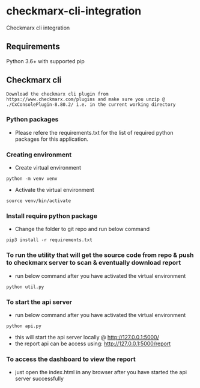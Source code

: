 # checkmarx-cli-integration
Checkmarx cli integration

## Requirements
 
 Python 3.6+ with supported pip

 ## Checkmarx cli

 ```
 Download the checkmarx cli plugin from https://www.checkmarx.com/plugins and make sure you unzip @ ./CxConsolePlugin-8.80.2/ i.e. in the current working directory

```


 ### Python packages
- Please refere the requirements.txt for the list of required python packages for this application.


 ### Creating environment
 - Create virtual environment
```
python -m venv venv
```

- Activate the virtual environment
```
source venv/bin/activate
```

### Install require python package
- Change the folder to git repo and run below command

 ```
 pip3 install -r requirements.txt
 ```

### To run the utility that will get the source code from repo & push to checkmarx server to scan & eventually download report
- run below command after you have activated the virtual environment
 ```
 python util.py
 ```

### To start the api server
- run below command after you have activated the virtual environment
 ```
 python api.py
 ```
- this will start the api server locally @ http://127.0.0.1:5000/
- the report api can be access using: http://127.0.0.1:5000/report

### To access the dashboard to view the report
- just open the index.html in any browser after you have started the api server successfully
